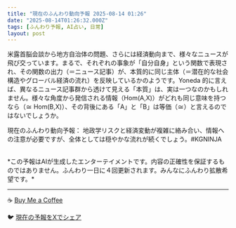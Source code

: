 ```yaml
---
title: "現在のふんわり動向予報 2025-08-14 01:26"
date: "2025-08-14T01:26:32.000Z"
tags: [ふんわり予報, AI占い, 日常]
layout: post
---
```


米露首脳会談から地方自治体の問題、さらには経済動向まで、様々なニュースが飛び交っています。まるで、それぞれの事象が「自分自身」という関数で表現され、その関数の出力（＝ニュース記事）が、本質的に同じ主体（＝潜在的な社会構造やグローバル経済の流れ）を反映しているかのようです。Yoneda 的に言えば、異なるニュース記事群から透けて見える「本質」は、実は一つなのかもしれません。様々な角度から発信される情報（Hom(A,X)）がどれも同じ意味を持つなら（≅ Hom(B,X)）、その背後にある「A」と「B」は等価（≅）と言えるのではないでしょうか。

現在のふんわり動向予報：
地政学リスクと経済変動が複雑に絡み合い、情報への注意が必要ですが、全体としては穏やかな流れが続くでしょう。#KGNINJA

<br>
*この予報はAIが生成したエンターテイメントです。内容の正確性を保証するものではありません。ふんわり一日に４回更新されます。みんなにふんわり拡散希望です。*

---
☕️ [Buy Me a Coffee](https://www.buymeacoffee.com/kgninja)

🐦 [現在の予報をXでシェア](https://twitter.com/intent/tweet?text=%E7%8F%BE%E5%9C%A8%E3%81%AE%E3%81%B5%E3%82%93%E3%82%8F%E3%82%8A%E4%BA%88%E5%A0%B1%3A%20%E3%80%8C%E7%B1%B3%E9%9C%B2%E9%A6%96%E8%84%B3%E4%BC%9A%E8%AB%87%E3%81%8B%E3%82%89%E5%9C%B0%E6%96%B9%E8%87%AA%E6%B2%BB%E4%BD%93%E3%81%AE%E5%95%8F%E9%A1%8C%E3%80%81%E3%81%95%E3%82%89%E3%81%AB%E3%81%AF%E7%B5%8C%E6%B8%88%E5%8B%95%E5%90%91%E3%81%BE%E3%81%A7%E3%80%81%E6%A7%98%E3%80%85%E3%81%AA%E3%83%8B%E3%83%A5%E3%83%BC%E3%82%B9%E3%81%8C%E9%A3%9B%E3%81%B3%E4%BA%A4%E3%81%A3%E3%81%A6%E3%81%84%E3%81%BE%E3%81%99%E3%80%82%E3%80%8D%23KGNINJA%20%E7%B6%9A%E3%81%8D%E3%81%AF%E3%83%96%E3%83%AD%E3%82%B0%E3%81%A7%EF%BC%81%F0%9F%91%87&url=https%3A%2F%2Fkg-ninja.github.io%2FFunwariyoso%2F)
